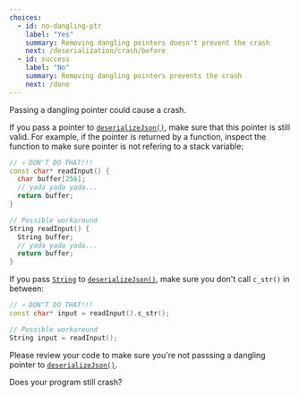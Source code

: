 ```yaml
---
choices:
  - id: no-dangling-ptr
    label: "Yes"
    summary: Removing dangling pointers doesn't prevent the crash
    next: /deserialization/crash/before
  - id: success
    label: "No"
    summary: Removing dangling pointers prevents the crash
    next: /done
---
```


Passing a dangling pointer could cause a crash.

If you pass a pointer to [`deserializeJson()`](/v6/api/json/deserializejson/), make sure that this pointer is still valid. For example, if the pointer is returned by a function, inspect the function to make sure pointer is not refering to a stack variable:

```c++
// 💀 DON'T DO THAT!!!
const char* readInput() {
  char buffer[256];
  // yada yada yada...
  return buffer;
}

// Possible workaround
String readInput() {
  String buffer;
  // yada yada yada...
  return buffer;
}
```

If you pass [`String`](https://www.arduino.cc/reference/en/language/variables/data-types/stringobject/) to [`deserializeJson()`](/v6/api/json/deserializejson/), make sure you don't call `c_str()` in between:

```c++
// 💀 DON'T DO THAT!!!
const char* input = readInput().c_str();

// Possible workaround
String input = readInput();
```

Please review your code to make sure you're not passsing a dangling pointer to [`deserializeJson()`](/v6/api/json/deserializejson/).

Does your program still crash?